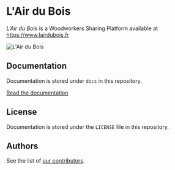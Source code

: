L'Air du Bois
=============

*L'Air du Bois* is a Woodworkers Sharing Platform available at https://www.lairdubois.fr

![L'Air du Bois](https://www.lairdubois.fr/banner-600x376.jpg)

Documentation
-------------

Documentation is stored under `docs` in this repository.

[Read the documentation](docs/00-index.md)

License
-------

Documentation is stored under the `LICENSE` file in this repository.

Authors
-------

See the list of [our contributors](http://github.com/lairdubois/lairdubois/contributors).